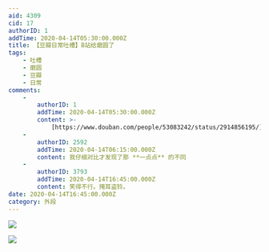 ```yaml
---
aid: 4309
cid: 17
authorID: 1
addTime: 2020-04-14T05:30:00.000Z
title: 【豆瓣日常吐槽】B站给磨圆了
tags:
    - 吐槽
    - 磨圆
    - 豆瓣
    - 日常
comments:
    -
        authorID: 1
        addTime: 2020-04-14T05:30:00.000Z
        content: >-
            [https://www.douban.com/people/53083242/status/2914856195/](https://www.douban.com/people/53083242/status/2914856195/)
    -
        authorID: 2592
        addTime: 2020-04-14T06:15:00.000Z
        content: 我仔细对比才发现了那 **一点点** 的不同
    -
        authorID: 3793
        addTime: 2020-04-14T16:45:00.000Z
        content: 笑得不行。掩耳盗铃。
date: 2020-04-14T16:45:00.000Z
category: 外段
---
```


![](https://i.loli.net/2020/04/14/bVaj98QLT3EYrhp.jpg)

![](https://i.loli.net/2020/04/14/CPehXvgRx1dW57U.jpg)
